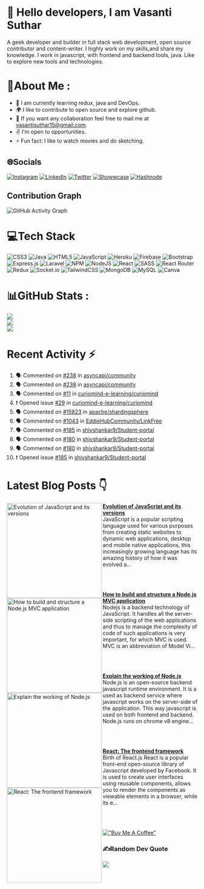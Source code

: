 # :wave: Hello <b>developers</b>, I am <b>Vasanti Suthar</b>

A geek developer and builder in full stack web development, open source contributor and content-writer. I highly work on my skills,and share my knowledge. 
I work in javascript, with frontend and backend tools, java. Like to explore new tools and technologies.

# 💫About Me :
- :seedling: I am currently learning redux, java and DevOps.
- :earth_africa:		 I like to contribute to open source and explore github.
- :handshake: If you want any collaboration feel free to mail me at vasantisuthar15@gmail.com.
- :v: I'm open to opportunities.
- :zap: Fun fact: I like to watch movies and do sketching.


## 🌐Socials
[![Instagram](https://img.shields.io/badge/Instagram-%23E4405F.svg?logo=Instagram&logoColor=white)](https://instagram.com/vasanti_suthar) [![LinkedIn](https://img.shields.io/badge/LinkedIn-%230077B5.svg?logo=linkedin&logoColor=white)](https://linkedin.com/in/vasanti-suthar) [![Twitter](https://img.shields.io/badge/Twitter-%231DA1F2.svg?logo=Twitter&logoColor=white)](https://twitter.com/vasanti_suthar)  [![Showwcase](https://img.shields.io/badge/Showwcase-%231DA1F2.svg?logoColor=black)](https://www.showwcase.com/vasanti-suthar) [![Hashnode](https://img.shields.io/badge/Hashnode-%231DA1F2.svg?logoColor=black)](https://vasantisuthar.hashnode.dev/) 

## Contribution Graph
![GitHub Activity Graph](https://activity-graph.herokuapp.com/graph?username=vasantisuthar&theme=dracula&hide_border=true)


# 💻Tech Stack
![CSS3](https://img.shields.io/badge/css3-%231572B6.svg?style=for-the-badge&logo=css3&logoColor=white) ![Java](https://img.shields.io/badge/java-%23ED8B00.svg?style=for-the-badge&logo=java&logoColor=white) ![HTML5](https://img.shields.io/badge/html5-%23E34F26.svg?style=for-the-badge&logo=html5&logoColor=white) ![JavaScript](https://img.shields.io/badge/javascript-%23323330.svg?style=for-the-badge&logo=javascript&logoColor=%23F7DF1E) ![Heroku](https://img.shields.io/badge/heroku-%23430098.svg?style=for-the-badge&logo=heroku&logoColor=white) ![Firebase](https://img.shields.io/badge/firebase-%23039BE5.svg?style=for-the-badge&logo=firebase) ![Bootstrap](https://img.shields.io/badge/bootstrap-%23563D7C.svg?style=for-the-badge&logo=bootstrap&logoColor=white) ![Express.js](https://img.shields.io/badge/express.js-%23404d59.svg?style=for-the-badge&logo=express&logoColor=%2361DAFB) ![Laravel](https://img.shields.io/badge/laravel-%23FF2D20.svg?style=for-the-badge&logo=laravel&logoColor=white) ![NPM](https://img.shields.io/badge/NPM-%23000000.svg?style=for-the-badge&logo=npm&logoColor=white) ![NodeJS](https://img.shields.io/badge/node.js-6DA55F?style=for-the-badge&logo=node.js&logoColor=white) ![React](https://img.shields.io/badge/react-%2320232a.svg?style=for-the-badge&logo=react&logoColor=%2361DAFB) ![SASS](https://img.shields.io/badge/SASS-hotpink.svg?style=for-the-badge&logo=SASS&logoColor=white) ![React Router](https://img.shields.io/badge/React_Router-CA4245?style=for-the-badge&logo=react-router&logoColor=white) ![Redux](https://img.shields.io/badge/redux-%23593d88.svg?style=for-the-badge&logo=redux&logoColor=white) ![Socket.io](https://img.shields.io/badge/Socket.io-black?style=for-the-badge&logo=socket.io&badgeColor=010101) ![TailwindCSS](https://img.shields.io/badge/tailwindcss-%2338B2AC.svg?style=for-the-badge&logo=tailwind-css&logoColor=white) ![MongoDB](https://img.shields.io/badge/MongoDB-%234ea94b.svg?style=for-the-badge&logo=mongodb&logoColor=white) ![MySQL](https://img.shields.io/badge/mysql-%2300f.svg?style=for-the-badge&logo=mysql&logoColor=white) ![Canva](https://img.shields.io/badge/Canva-%2300C4CC.svg?style=for-the-badge&logo=Canva&logoColor=white) 	
# 📊GitHub Stats :
![](https://github-readme-stats.vercel.app/api?username=vasantisuthar&theme=tokyonight&hide_border=true&include_all_commits=false&count_private=true)<br/>
![](https://github-readme-streak-stats.herokuapp.com/?user=vasantisuthar&theme=tokyonight&hide_border=true)<br/>
![](https://github-readme-stats.vercel.app/api/top-langs/?username=vasantisuthar&theme=tokyonight&hide_border=true&include_all_commits=false&count_private=true&layout=compact)

# Recent Activity :zap:
<!--START_SECTION:activity-->
1. 🗣 Commented on [#238](https://github.com/asyncapi/community/issues/238) in [asyncapi/community](https://github.com/asyncapi/community)
2. 🗣 Commented on [#238](https://github.com/asyncapi/community/issues/238) in [asyncapi/community](https://github.com/asyncapi/community)
3. 🗣 Commented on [#11](https://github.com/curiomind-e-learning/curiomind/issues/11) in [curiomind-e-learning/curiomind](https://github.com/curiomind-e-learning/curiomind)
4. ❗️ Opened issue [#29](https://github.com/curiomind-e-learning/curiomind/issues/29) in [curiomind-e-learning/curiomind](https://github.com/curiomind-e-learning/curiomind)
5. 🗣 Commented on [#15823](https://github.com/apache/shardingsphere/issues/15823) in [apache/shardingsphere](https://github.com/apache/shardingsphere)
6. 🗣 Commented on [#1043](https://github.com/EddieHubCommunity/LinkFree/issues/1043) in [EddieHubCommunity/LinkFree](https://github.com/EddieHubCommunity/LinkFree)
7. 🗣 Commented on [#185](https://github.com/shivshankar9/Student-portal/issues/185) in [shivshankar9/Student-portal](https://github.com/shivshankar9/Student-portal)
8. 🗣 Commented on [#180](https://github.com/shivshankar9/Student-portal/issues/180) in [shivshankar9/Student-portal](https://github.com/shivshankar9/Student-portal)
9. 🗣 Commented on [#180](https://github.com/shivshankar9/Student-portal/issues/180) in [shivshankar9/Student-portal](https://github.com/shivshankar9/Student-portal)
10. ❗️ Opened issue [#185](https://github.com/shivshankar9/Student-portal/issues/185) in [shivshankar9/Student-portal](https://github.com/shivshankar9/Student-portal)
<!--END_SECTION:activity-->

# Latest Blog Posts 👇
<!-- HASHNODE_BLOG:START -->
<p align="left">
<a href="https://vasantisuthar.hashnode.dev//evolution-of-javascript-and-its-versions" title="Evolution of JavaScript and its versions"><img src="https://cdn.hashnode.com/res/hashnode/image/upload/v1645879473530/HqG8taCwQ.png" alt="Evolution of JavaScript and its versions" width="250px" align="left" /></a>
<a href="https://vasantisuthar.hashnode.dev//evolution-of-javascript-and-its-versions" title="Evolution of JavaScript and its versions"><strong>Evolution of JavaScript and its versions</strong></a>
<br/> JavaScript is a popular scripting language used for various purposes from creating static websites to dynamic web applications, desktop and mobile native applications, this increasingly growing language has its amazing history of how it was evolved a... </p> <br/> <br/>
<p align="left">
<a href="https://vasantisuthar.hashnode.dev//how-to-build-and-structure-a-nodejs-mvc-application" title="How to build and structure a Node.js MVC application"><img src="https://cdn.hashnode.com/res/hashnode/image/upload/v1645383342967/IeQOiDyEv.jpeg" alt="How to build and structure a Node.js MVC application" width="250px" align="left" /></a>
<a href="https://vasantisuthar.hashnode.dev//how-to-build-and-structure-a-nodejs-mvc-application" title="How to build and structure a Node.js MVC application"><strong>How to build and structure a Node.js MVC application</strong></a>
<br/> Nodejs is a backend technology of JavaScript. It handles all the server-side scripting of the web applications and thus to manage the complexity of code of such applications is very important, for which MVC is used.
MVC is an abbreviation of Model Vi... </p> <br/> <br/>
<p align="left">
<a href="https://vasantisuthar.hashnode.dev//explain-the-working-of-nodejs" title="Explain the working of Node.js"><img src="https://cdn.hashnode.com/res/hashnode/image/upload/v1645381196737/L9fQS8M9t.jpeg" alt="Explain the working of Node.js" width="250px" align="left" /></a>
<a href="https://vasantisuthar.hashnode.dev//explain-the-working-of-nodejs" title="Explain the working of Node.js"><strong>Explain the working of Node.js</strong></a>
<br/> Node.js is an open-source backend javascript runtime environment. It is a used as backend service where javascript works on the server-side of the application. This way javascript is used on both frontend and backend. Node.js runs on chrome v8 engine... </p> <br/> <br/>
<p align="left">
<a href="https://vasantisuthar.hashnode.dev//birth-of-react" title="React: The frontend framework"><img src="https://cdn.hashnode.com/res/hashnode/image/upload/v1644439991892/I03X0tEyK.jpeg" alt="React: The frontend framework" width="250px" align="left" /></a>
<a href="https://vasantisuthar.hashnode.dev//birth-of-react" title="React: The frontend framework"><strong>React: The frontend framework</strong></a>
<br/> Birth of React.js
React is a popular front-end open-source library of Javascript developed by Facebook. It is used to create user interfaces using reusable components, allows you to render the components as viewable elements in a browser, while its e... </p> <br/> <br/>
<!-- HASHNODE_BLOG:END -->


[!["Buy Me A Coffee"](https://www.buymeacoffee.com/assets/img/custom_images/orange_img.png)](https://www.buymeacoffee.com/vasantisutQ)


### ✍️Random Dev Quote
![](https://quotes-github-readme.vercel.app/api?type=horizontal&theme=dark)



<!---

vasantisuthar/vasantisuthar is a ✨ special ✨ repository because its `README.md` (this file) appears on your GitHub profile.
You can click the Preview link to take a look at your changes.
--->
